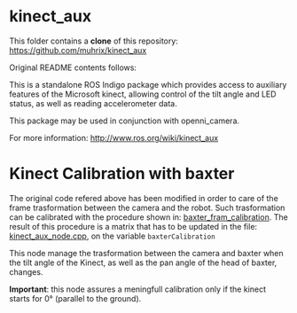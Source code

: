 kinect_aux
==========

This folder contains a **clone** of this repository: https://github.com/muhrix/kinect_aux

Original README contents follows:

This is a standalone ROS Indigo package which provides access to auxiliary features of the Microsoft kinect, allowing control of the tilt angle and LED status, as well as reading accelerometer data.

This package may be used in conjunction with openni_camera.

For more information: http://www.ros.org/wiki/kinect_aux


# Kinect Calibration with baxter

The original code refered above has been modified in order to care of the frame trasformation between the camera and the robot. Such trasformation can be calibrated with the procedure shown in: [baxter_fram_calibration](https://github.com/EmaroLab/kinect_calibration/tree/master/baxter_frame_calibration).
The result of this procedure is a matrix that has to be updated in the file: [kinect_aux_node.cpp](https://github.com/EmaroLab/kinect_calibration/blob/master/emarolab_kincect_driver/kinect_aux/src/kinect_aux_node.cpp), on the variable `baxterCalibration`

This node manage the trasformation between the camera and baxter when the tilt angle of the Kinect, as well as the pan angle of the head of baxter, changes.

**Important**: this node assures a meningfull calibration only if the kinect starts for 0° (parallel to the ground).
